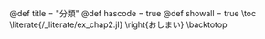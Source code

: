 @def title = "分類"
@def hascode = true 
@def showall = true
\toc
\literate{/_literate/ex_chap2.jl}
\right{おしまい}
\backtotop